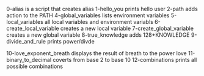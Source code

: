 0-alias is a script that creates alias
1-hello_you prints hello user
2-path adds action to the PATH
4-global_variables lists environment variables
5-local_variables all local variables and environment variabls
6-create_local_variable creates a new local variable
7-create_global_variable creates a new global variable
8-true_knowledge adds 128+KNOWLEDGE
9-divide_and_rule prints power/divde

10-love_exponent_breath displays the result of breath to the power love
11-binary_to_decimal coverts from base 2 to base 10
12-combinations prints all possible combinations
